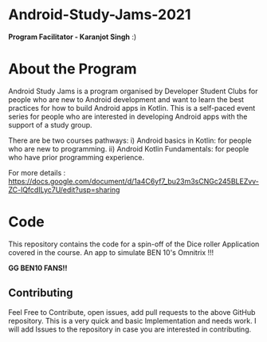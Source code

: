 # Android-Study-Jams-2021
**Program Facilitator - Karanjot Singh** :)

# About the Program
Android Study Jams is a program organised by Developer Student Clubs for people who are new to Android development and want to learn the best practices for how to build Android apps in Kotlin.
This is a self-paced event series for people who are interested in developing Android apps with the support of a study group.

There are be two courses pathways: 
i) Android basics in Kotlin: for people who are new to programming.
ii) Android Kotlin Fundamentals: for people who have prior programming experience.

For more details : https://docs.google.com/document/d/1a4C6yf7_bu23m3sCNGc245BLEZvv-ZC-lQfcdILyc7U/edit?usp=sharing

# Code
This repository contains the code for a spin-off of the Dice roller Application covered in the course.
An app to simulate BEN 10's Omnitrix !!!

**GG BEN10 FANS!!**

## Contributing
Feel Free to Contribute, open issues, add pull requests to the above GitHub repository.
This is a very quick and basic Implementation and needs work. I will add Issues to the repository in case you are interested in contributing.

